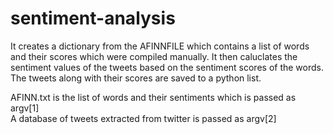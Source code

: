 # sentiment-analysis

It creates a dictionary from the AFINNFILE which contains a list of words and their scores which were compiled manually.
It then caluclates the sentiment values of the tweets based on the sentiment scores of the words.
The tweets along with their scores are saved to a python list.

AFINN.txt is the list of words and their sentiments which is passed as argv[1]
<br>
A database of tweets extracted from twitter is passed as argv[2]

<br>
